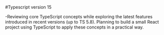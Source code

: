 #Typescript version 15

-Reviewing core TypeScript concepts while exploring the latest features introduced in recent versions (up to TS 5.8). Planning to build a small React project using TypeScript to apply these concepts in a practical way.
